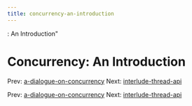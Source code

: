 ```yaml
---
title: concurrency-an-introduction
---
```


: An Introduction"

# Concurrency: An Introduction

Prev:
[a-dialogue-on-concurrency](a-dialogue-on-concurrency.md)
Next:
[interlude-thread-api](interlude-thread-api.md)

Prev:
[a-dialogue-on-concurrency](a-dialogue-on-concurrency.md)
Next:
[interlude-thread-api](interlude-thread-api.md)
